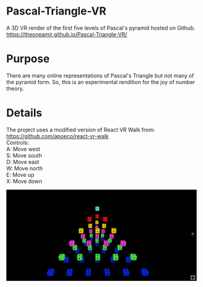 # Pascal-Triangle-VR 
A 3D VR render of the first five levels of Pascal's pyramid hosted on Github.
https://theoneamir.github.io/Pascal-Triangle-VR/ 

# Purpose
There are many online representations of Pascal's Triangle but not many of the pyramid form. So, this is an experimental rendition for the joy of number theory. 

# Details 
The project uses a modified version of React VR Walk from: https://github.com/apoeco/react-vr-walk </br>
Controls: </br>
A: Move west </br>
S: Move south </br>
D: Move east </br>
W: Move north </br>
E: Move up </br>
X: Move down </br>

![alt text](https://github.com/TheOneAmir/Pascal-Triangle-VR/blob/master/static_assets/PascalsPyramid.PNG)
